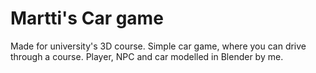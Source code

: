 # Martti's Car game
Made for university's 3D course.
Simple car game, where you can drive through a course.
Player, NPC and car modelled in Blender by me.
